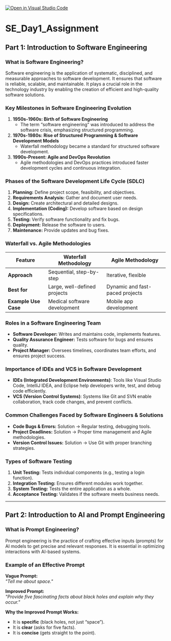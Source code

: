 [![Open in Visual Studio Code](https://classroom.github.com/assets/open-in-vscode-2e0aaae1b6195c2367325f4f02e2d04e9abb55f0b24a779b69b11b9e10269abc.svg)](https://classroom.github.com/online_ide?assignment_repo_id=18320354&assignment_repo_type=AssignmentRepo)
# SE_Day1_Assignment  

## Part 1: Introduction to Software Engineering  

### What is Software Engineering?  
Software engineering is the application of systematic, disciplined, and measurable approaches to software development. It ensures that software is reliable, scalable, and maintainable. It plays a crucial role in the technology industry by enabling the creation of efficient and high-quality software solutions.  

### Key Milestones in Software Engineering Evolution  
1. **1950s-1960s: Birth of Software Engineering**  
   - The term “software engineering” was introduced to address the software crisis, emphasizing structured programming.  
2. **1970s-1980s: Rise of Structured Programming & Software Development Models**  
   - Waterfall methodology became a standard for structured software development.  
3. **1990s-Present: Agile and DevOps Revolution**  
   - Agile methodologies and DevOps practices introduced faster development cycles and continuous integration.  

### Phases of the Software Development Life Cycle (SDLC)  
1. **Planning:** Define project scope, feasibility, and objectives.  
2. **Requirements Analysis:** Gather and document user needs.  
3. **Design:** Create architectural and detailed designs.  
4. **Implementation (Coding):** Develop software based on design specifications.  
5. **Testing:** Verify software functionality and fix bugs.  
6. **Deployment:** Release the software to users.  
7. **Maintenance:** Provide updates and bug fixes.  

### Waterfall vs. Agile Methodologies  
| Feature          | Waterfall Methodology  | Agile Methodology  |  
|-----------------|----------------------|------------------|  
| **Approach**     | Sequential, step-by-step | Iterative, flexible |  
| **Best for**     | Large, well-defined projects | Dynamic and fast-paced projects |  
| **Example Use Case** | Medical software development | Mobile app development |  

### Roles in a Software Engineering Team  
- **Software Developer:** Writes and maintains code, implements features.  
- **Quality Assurance Engineer:** Tests software for bugs and ensures quality.  
- **Project Manager:** Oversees timelines, coordinates team efforts, and ensures project success.  

### Importance of IDEs and VCS in Software Development  
- **IDEs (Integrated Development Environments)**: Tools like Visual Studio Code, IntelliJ IDEA, and Eclipse help developers write, test, and debug code efficiently.  
- **VCS (Version Control Systems)**: Systems like Git and SVN enable collaboration, track code changes, and prevent conflicts.  

### Common Challenges Faced by Software Engineers & Solutions  
- **Code Bugs & Errors:** Solution → Regular testing, debugging tools.  
- **Project Deadlines:** Solution → Proper time management and Agile methodologies.  
- **Version Control Issues:** Solution → Use Git with proper branching strategies.  

### Types of Software Testing  
1. **Unit Testing:** Tests individual components (e.g., testing a login function).  
2. **Integration Testing:** Ensures different modules work together.  
3. **System Testing:** Tests the entire application as a whole.  
4. **Acceptance Testing:** Validates if the software meets business needs.  

---

## Part 2: Introduction to AI and Prompt Engineering  

### What is Prompt Engineering?  
Prompt engineering is the practice of crafting effective inputs (prompts) for AI models to get precise and relevant responses. It is essential in optimizing interactions with AI-based systems.  

### Example of an Effective Prompt  
**Vague Prompt:**  
*"Tell me about space."*  

**Improved Prompt:**  
*"Provide five fascinating facts about black holes and explain why they occur."*  

**Why the Improved Prompt Works:**  
- It is **specific** (black holes, not just “space”).  
- It is **clear** (asks for five facts).  
- It is **concise** (gets straight to the point).  
